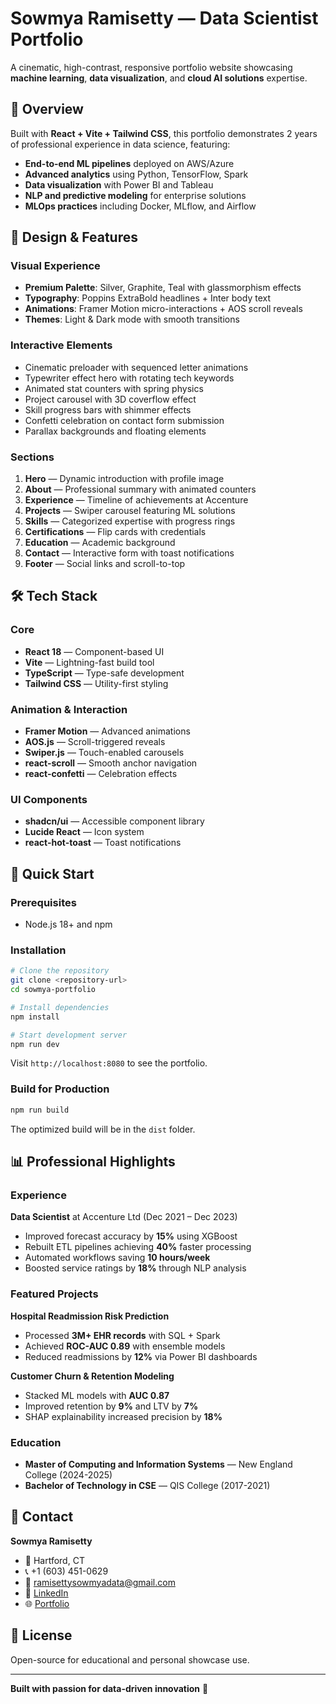 # Sowmya Ramisetty — Data Scientist Portfolio

A cinematic, high-contrast, responsive portfolio website showcasing **machine learning**, **data visualization**, and **cloud AI solutions** expertise.

## 🎯 Overview

Built with **React + Vite + Tailwind CSS**, this portfolio demonstrates 2 years of professional experience in data science, featuring:

- **End-to-end ML pipelines** deployed on AWS/Azure
- **Advanced analytics** using Python, TensorFlow, Spark
- **Data visualization** with Power BI and Tableau
- **NLP and predictive modeling** for enterprise solutions
- **MLOps practices** including Docker, MLflow, and Airflow

## 🎨 Design & Features

### Visual Experience
- **Premium Palette**: Silver, Graphite, Teal with glassmorphism effects
- **Typography**: Poppins ExtraBold headlines + Inter body text
- **Animations**: Framer Motion micro-interactions + AOS scroll reveals
- **Themes**: Light & Dark mode with smooth transitions

### Interactive Elements
- Cinematic preloader with sequenced letter animations
- Typewriter effect hero with rotating tech keywords
- Animated stat counters with spring physics
- Project carousel with 3D coverflow effect
- Skill progress bars with shimmer effects
- Confetti celebration on contact form submission
- Parallax backgrounds and floating elements

### Sections
1. **Hero** — Dynamic introduction with profile image
2. **About** — Professional summary with animated counters
3. **Experience** — Timeline of achievements at Accenture
4. **Projects** — Swiper carousel featuring ML solutions
5. **Skills** — Categorized expertise with progress rings
6. **Certifications** — Flip cards with credentials
7. **Education** — Academic background
8. **Contact** — Interactive form with toast notifications
9. **Footer** — Social links and scroll-to-top

## 🛠️ Tech Stack

### Core
- **React 18** — Component-based UI
- **Vite** — Lightning-fast build tool
- **TypeScript** — Type-safe development
- **Tailwind CSS** — Utility-first styling

### Animation & Interaction
- **Framer Motion** — Advanced animations
- **AOS.js** — Scroll-triggered reveals
- **Swiper.js** — Touch-enabled carousels
- **react-scroll** — Smooth anchor navigation
- **react-confetti** — Celebration effects

### UI Components
- **shadcn/ui** — Accessible component library
- **Lucide React** — Icon system
- **react-hot-toast** — Toast notifications

## 🚀 Quick Start

### Prerequisites
- Node.js 18+ and npm

### Installation

```bash
# Clone the repository
git clone <repository-url>
cd sowmya-portfolio

# Install dependencies
npm install

# Start development server
npm run dev
```

Visit `http://localhost:8080` to see the portfolio.

### Build for Production

```bash
npm run build
```

The optimized build will be in the `dist` folder.

## 📊 Professional Highlights

### Experience
**Data Scientist** at Accenture Ltd (Dec 2021 – Dec 2023)
- Improved forecast accuracy by **15%** using XGBoost
- Rebuilt ETL pipelines achieving **40%** faster processing
- Automated workflows saving **10 hours/week**
- Boosted service ratings by **18%** through NLP analysis

### Featured Projects

**Hospital Readmission Risk Prediction**
- Processed **3M+ EHR records** with SQL + Spark
- Achieved **ROC-AUC 0.89** with ensemble models
- Reduced readmissions by **12%** via Power BI dashboards

**Customer Churn & Retention Modeling**
- Stacked ML models with **AUC 0.87**
- Improved retention by **9%** and LTV by **7%**
- SHAP explainability increased precision by **18%**

### Education
- **Master of Computing and Information Systems** — New England College (2024-2025)
- **Bachelor of Technology in CSE** — QIS College (2017-2021)

## 📧 Contact

**Sowmya Ramisetty**
- 📍 Hartford, CT
- 📞 +1 (603) 451-0629
- 📧 ramisettysowmyadata@gmail.com
- 🔗 [LinkedIn](https://www.linkedin.com/in/sowmya-ramisetty/)
- 🌐 [Portfolio](https://applywizz-sowmyaramisetty.vercel.app/)

## 📄 License

Open-source for educational and personal showcase use.

---

**Built with passion for data-driven innovation** 🚀
